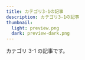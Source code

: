 ```yaml
---
title: カテゴリ3-1の記事
description: カテゴリ3-1の記事
thumbnail:
  light: preview.png
  dark: preview-dark.png
---
```


カテゴリ 3-1 の記事です。
